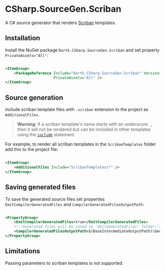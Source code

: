 # CSharp.SourceGen.Scriban

A C# source generator that renders [Scriban](https://github.com/scriban/scriban) templates.

## Installation

Install the NuGet package `Dartk.CSharp.SourceGen.Scriban` and set property `PrivateAssets="All"`:

```xml

<ItemGroup>
    <PackageReference Include="Dartk.CSharp.SourceGen.Scriban" Version="0.1.0-alpha1"
                      PrivateAssets="All" />
</ItemGroup>
```

## Source generation

Include scriban template files with `.scriban` extension to the project as `AdditionalFiles`.

> **Warning**: If a scriban template's name starts with an underscore `_`, then it will not be rendered but can be included in other templates using the [`include`](https://github.com/scriban/scriban/blob/master/doc/language.md#911-include-name-arg1argn) statement.

For example, to render all scriban templates in the `ScribanTemplates` folder add this to the project file:

```xml

<ItemGroup>
    <AdditionalFiles Include="ScribanTemplates\*" />
</ItemGroup>
```

## Saving generated files

To save the generated source files set properties `EmitCompilerGeneratedFiles` and `CompilerGeneratedFilesOutputPath`:

```xml

<PropertyGroup>
    <EmitCompilerGeneratedFiles>true</EmitCompilerGeneratedFiles>
    <!--Generated files will be saved to 'obj\GeneratedFiles' folder-->
    <CompilerGeneratedFilesOutputPath>$(BaseIntermediateOutputPath)\GeneratedFiles</CompilerGeneratedFilesOutputPath>
</PropertyGroup>
```

## Limitations

Passing parameters to scriban templates is not supported.